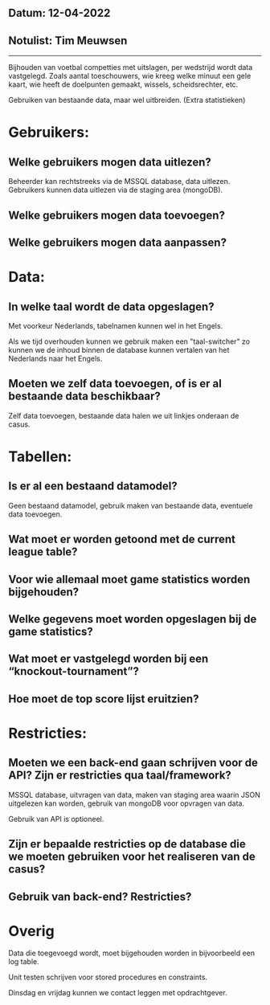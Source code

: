 ## Datum: 12-04-2022

## Notulist: Tim Meuwsen

---

Bijhouden van voetbal competties met uitslagen, per wedstrijd wordt data vastgelegd. 
Zoals aantal toeschouwers, wie kreeg welke minuut een gele kaart, wie heeft de doelpunten gemaakt, wissels, scheidsrechter, etc.

Gebruiken van bestaande data, maar wel uitbreiden. (Extra statistieken)

# Gebruikers: 

## Welke gebruikers mogen data uitlezen? 

Beheerder kan rechtstreeks via de MSSQL database, data uitlezen. Gebruikers kunnen data uitlezen via de staging area (mongoDB).

## Welke gebruikers mogen data toevoegen? 

## Welke gebruikers mogen data aanpassen? 

 

# Data: 

## In welke taal wordt de data opgeslagen? 

Met voorkeur Nederlands, tabelnamen kunnen wel in het Engels.

Als we tijd overhouden kunnen we gebruik maken een "taal-switcher" zo kunnen we de inhoud binnen de database kunnen vertalen van het Nederlands naar het Engels.

## Moeten we zelf data toevoegen, of is er al bestaande data beschikbaar? 

Zelf data toevoegen, bestaande data halen we uit linkjes onderaan de casus.
 

# Tabellen: 

## Is er al een bestaand datamodel? 

Geen bestaand datamodel, gebruik maken van bestaande data, eventuele data toevoegen.

## Wat moet er worden getoond met de current league table? 

## Voor wie allemaal moet game statistics worden bijgehouden? 

## Welke gegevens moet worden opgeslagen bij de game statistics? 

## Wat moet er vastgelegd worden bij een “knockout-tournament”? 

## Hoe moet de top score lijst eruitzien? 

 

# Restricties: 

## Moeten we een back-end gaan schrijven voor de API? Zijn er restricties qua taal/framework? 

MSSQL database, uitvragen van data, maken van staging area waarin JSON uitgelezen kan worden, gebruik van mongoDB voor opvragen van data.

Gebruik van API is optioneel.

## Zijn er bepaalde restricties op de database die we moeten gebruiken voor het realiseren van de casus? 

## Gebruik van back-end? Restricties? 

 

# Overig

Data die toegevoegd wordt, moet bijgehouden worden in bijvoorbeeld een log table.

Unit testen schrijven voor stored procedures en constraints.

Dinsdag en vrijdag kunnen we contact leggen met opdrachtgever.